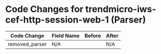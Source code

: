 # Code Changes for trendmicro-iws-cef-http-session-web-1 (Parser)

| Code Change | Field Name | Before | After |
|-------------|------------|--------|-------|
| removed_parser | N/A |  | N/A |